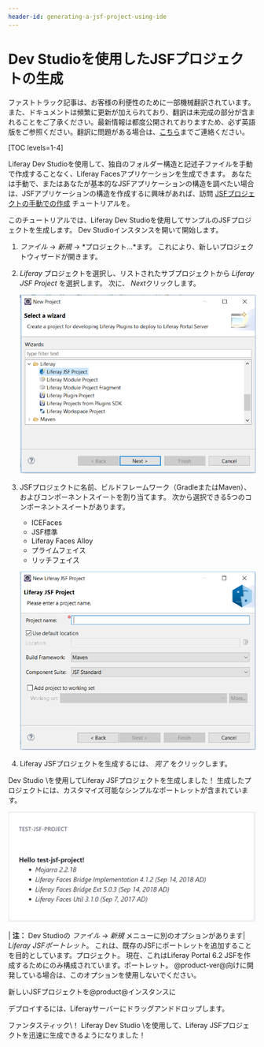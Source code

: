 ```yaml
---
header-id: generating-a-jsf-project-using-ide
---
```


# Dev Studioを使用したJSFプロジェクトの生成

<p class="alert alert-info"><span class="wysiwyg-color-blue120">ファストトラック記事は、お客様の利便性のために一部機械翻訳されています。また、ドキュメントは頻繁に更新が加えられており、翻訳は未完成の部分が含まれることをご了承ください。最新情報は都度公開されておりますため、必ず英語版をご参照ください。翻訳に問題がある場合は、<a href="mailto:support-content-jp@liferay.com">こちら</a>までご連絡ください。</span></p>

[TOC levels=1-4]

Liferay Dev Studioを使用して、独自のフォルダー構造と記述子ファイルを手動で作成することなく、Liferay Facesアプリケーションを生成できます。 あなたは手動で、またはあなたが基本的なJSFアプリケーションの構造を調べたい場合は、JSFアプリケーションの構造を作成するに興味があれば、訪問 [JSFプロジェクトの手動での作成](/docs/7-1/tutorials/-/knowledge_base/t/creating-a-jsf-project-manually) チュートリアルを。

このチュートリアルでは、Liferay Dev Studioを使用してサンプルのJSFプロジェクトを生成します。 Dev Studioインスタンスを開いて開始します。

1.  *ファイル* → *新規* → *プロジェクト...*ます。 これにより、新しいプロジェクトウィザードが開きます。

2.  *Liferay* プロジェクトを選択し、リストされたサブプロジェクトから *Liferay JSF Project* を選択します。 次に、 *Next*クリックします。

    ![図1：* Liferay JSF Project *オプションを選択して、Dev StudioでJSFプロジェクトの作成を開始します。](../../../images/jsf-project-ide.png)

3.  JSFプロジェクトに名前、ビルドフレームワーク（GradleまたはMaven）、およびコンポーネントスイートを割り当てます。 次から選択できる5つのコンポーネントスイートがあります。

      - ICEFaces
      - JSF標準
      - Liferay Faces Alloy
      - プライムフェイス
      - リッチフェイス

    ![図2：JSFプロジェクトに適したオプションを選択します。](../../../images/new-jsf-project-ide.png)

4.  Liferay JSFプロジェクトを生成するには、 *完了* をクリックします。

Dev Studio \を使用してLiferay JSFプロジェクトを生成しました！ 生成したプロジェクトには、カスタマイズ可能なシンプルなポートレットが含まれています。

![図3：生成されたJSFポートレットプロジェクトには、基本的なビルド情報が表示されます。](../../../images/jsf-ide-generated-project.png)

| **注：** Dev Studioの *ファイル* → *新規* メニューに別のオプションがあります| *Liferay JSFポートレット*。 これは、既存のJSFにポートレットを追加することを目的としています。プロジェクト。 現在、これはLiferay Portal 6.2 JSFを作成するためにのみ構成されています。ポートレット。 @product-ver@向けに開発している場合は、このオプションを使用しないでください。

新しいJSFプロジェクトを@product@インスタンス</a>に

デプロイするには、Liferayサーバーにドラッグアンドドロップします。</p> 

ファンタスティック\！ Liferay Dev Studio \を使用して、Liferay JSFプロジェクトを迅速に生成できるようになりました！
